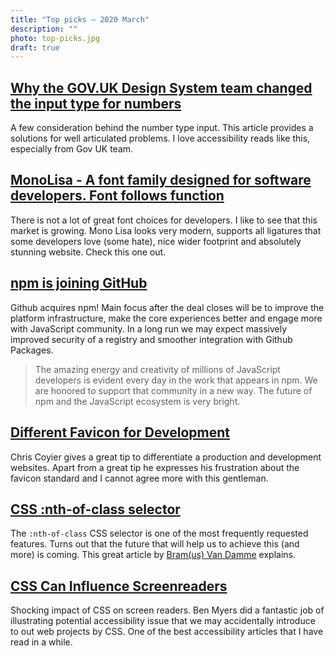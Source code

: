 ```yaml
---
title: "Top picks — 2020 March"
description: ""
photo: top-picks.jpg
draft: true
---
```


## [Why the GOV.UK Design System team changed the input type for numbers](https://technology.blog.gov.uk/2020/02/24/why-the-gov-uk-design-system-team-changed-the-input-type-for-numbers/)

A few consideration behind the number type input. This article provides a solutions for well articulated problems. I love accessibility reads like this, especially from Gov UK team.

## [MonoLisa - A font family designed for software developers. Font follows function](https://monolisa.dev)

There is not a lot of great font choices for developers. I like to see that this market is growing. Mono Lisa looks very modern, supports all ligatures that some developers love (some hate), nice wider footprint and absolutely stunning website. Check this one out.

## [npm is joining GitHub](https://github.blog/2020-03-16-npm-is-joining-github/)

Github acquires npm! Main focus after the deal closes will be to improve the platform infrastructure, make the core experiences better and engage more with JavaScript community. In a long run we may expect massively improved security of a registry and smoother integration with Github Packages. 

> The amazing energy and creativity of millions of JavaScript developers is evident every day in the work that appears in npm. We are honored to support that community in a new way. The future of npm and the JavaScript ecosystem is very bright.

## [Different Favicon for Development](https://css-tricks.com/different-favicon-for-development/)

Chris Coyier gives a great tip to differentiate a production and development websites. Apart from a great tip he expresses his frustration about the favicon standard and I cannot agree more with this gentleman. 

## [CSS :nth-of-class selector](https://www.bram.us/2020/03/16/css-nth-of-class-selector/)

The `:nth-of-class` CSS selector is one of the most frequently requested features. Turns out that the future that will help us to achieve this (and more) is coming. This great article by [Bram(us) Van Damme](https://twitter.com/bramusblog) explains.

## [CSS Can Influence Screenreaders](https://blog.benmyers.dev/css-can-influence-screenreaders/)

Shocking impact of CSS on screen readers. Ben Myers did a fantastic job of illustrating potential accessibility issue that we may accidentally introduce to out web projects by CSS. One of the best accessibility articles that I have read in a while. 

